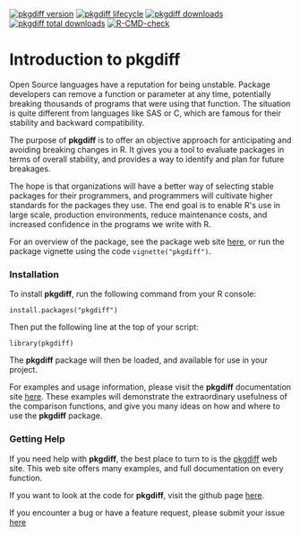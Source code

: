 <!-- badges: start -->

[![pkgdiff version](https://www.r-pkg.org/badges/version/pkgdiff)](https://cran.r-project.org/package=pkgdiff)
[![pkgdiff lifecycle](https://img.shields.io/badge/lifecycle-experimental-red.svg)](https://cran.r-project.org/package=pkgdiff)
[![pkgdiff downloads](https://cranlogs.r-pkg.org/badges/pkgdiff)](https://cran.r-project.org/package=pkgdiff)
[![pkgdiff total downloads](https://cranlogs.r-pkg.org/badges/grand-total/pkgdiff)](https://cran.r-project.org/package=pkgdiff)
[![R-CMD-check](https://github.com/dbosak01/pkgdiff/actions/workflows/R-CMD-check.yaml/badge.svg)](https://github.com/dbosak01/pkgdiff/actions/workflows/R-CMD-check.yaml)

<!-- badges: end -->

# Introduction to **pkgdiff**

Open Source languages have a reputation for being unstable.  Package developers
can remove a function or parameter at any time, potentially breaking thousands
of programs that were using that function. The situation is quite
different from languages like SAS or C, which are famous for their
stability and backward compatibility. 

The purpose of **pkgdiff** is to offer an objective approach 
for anticipating and avoiding
breaking changes in R.  It gives you a tool to evaluate packages in terms
of overall stability, and provides a way to identify and plan for future
breakages.

The hope is that organizations will have a better way of selecting stable
packages for their programmers, and programmers will cultivate higher standards
for the packages they use.  The end goal is to enable R's use in large scale,
production environments, reduce maintenance costs, and increased confidence
in the programs we write with R.

For an overview of the package, see the package web site
[here](https://pkgdiff.r-sassy.org/articles/pkgdiff.html), or run the package
vignette using the code `vignette("pkgdiff")`.


### Installation

To install **pkgdiff**, run the following command from your R console:

    install.packages("pkgdiff")


Then put the following line at the top of your script:

    library(pkgdiff)

The **pkgdiff** package will then be loaded, and available for use in your project.

For examples and usage information, please visit the **pkgdiff**
documentation site [here](https://pkgdiff.r-sassy.org/articles/pkgdiff.html).
These examples will demonstrate the 
extraordinary usefulness of the comparison functions, and give you many ideas
on how and where to use the **pkgdiff** package.

### Getting Help

If you need help with **pkgdiff**, the best place 
to turn to is the [pkgdiff](https://pkgdiff.r-sassy.org) web site. 
This web site offers many examples, and full
documentation on every function.  

If you want to look at the code for **pkgdiff**, visit the
github page [here](https://github.com/dbosak01/pkgdiff).

If you encounter a bug or have a feature request, please submit your
issue [here](https://github.com/dbosak01/pkgdiff/issues)


